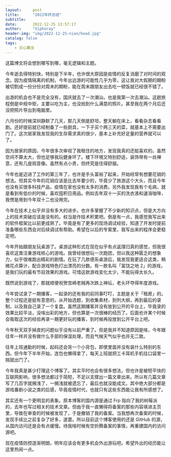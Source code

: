 ```yaml
---
layout:     post
title:      "2022年终总结"
subtitle:   
date:       2022-12-25 13:57:17
author:     "Xiphoray"
header-img: "img/2022-12-25-nian/head.jpg"
catalog: false
tags:     
    - 文心雕龙
---
```



这篇博文将会想到哪写到哪，毫无逻辑和主题。

今年逝去得特别快，特别是下半年，也许很大原因是疫情的反复消磨了对时间的观念。因为疫情隔离的机制，今年出远游的可能性几乎为零，这让我对大假期的期盼被切割成一份分份对周末的期盼，能在周末跟朋友出去吃一顿饭就已经很不错了。

出游的机会也不是完全没有，国庆就去了一次潮汕，也是我第一次去潮汕。这趟旅程倒是中规中矩，主要以吃为主，也没拍到什么满意的照片。甚至我在两个月后还没把照片导出到电脑里。

六月份的时候深圳静默了几天，那几天倒是舒坦，整天躺在床上，看看杂志看看剧。还好提前就已经制备了一些厨具，一下子买个两三天的菜，就基本上不需要出门了。这次居家我发现我的生存需求真的很少，基本上补充好足量的营养就可以了。

因为居家的原因，今年很多次审视了我租住的地方，发现我真的还挺喜欢的。虽然空间不算太大，但也足够我玩健身环了。楼下环境又特别舒适，装饰带有一丝禅意，还有几座观音像。虽然有点小贵，但终究是住得舒服。

今年也是迈进了工作的第三年了，也许是手头富裕了起来，开始经常有想要花销的想法。但其实今年的花销应该是比去年要少的，毕竟少了旅游这个大头，而且今年也没有买很多科技产品，疫情在家也没有太多的消费。另外我发现我有个毛病，就是看到有低价的时候，喜欢囤积日用品。例如去年双十一买的洗衣液和速溶咖啡，我愣是用到今年双十二也没用完。

今年在技术上似乎并没有多大的进步。也许多掌握了不少新的知识点，但是大方向上的技术突破应该是没有的。权当是作技术积累吧。倒是有一点，我感觉我写出来的软件框架比以前更成熟了。毕竟是有了更多的现场调试经验，知道了开发时提前准备哪些东西会对后续调试有帮助。希望在以后的专案里，我写出来的程序会更稳定吧。

今年开始跟朋友玩桌游了。桌游这种形式在现在似乎有点返璞归真的感觉，但我很喜欢这类注重游戏核心的游戏。我曾经很想玩一次跑团，但以我这种匮乏的想象力，似乎很难跑出精彩的剧情。在玩了几款德系桌游后，我发现我更适合这类，稍微花点算计，配合游戏特色打出漂亮的分数。有一款名叫「富饶之地 2」的游戏，是我们玩的最有节目效果的游戏。可惜这款游戏变化太少，不能玩得太长久。

既然说到游戏了，那就顺便祝贺宫崎老贼再次跌上神坛，老头环夺得年度游戏。

今年尝试录了一期播客，一起录的还有我的前同事叮叮，主题是关于「租房」的。整个过程还是挺有意思的，从开始选题，到收集素材，到列大纲，再到最后的录制，以及我自己录了一个复盘。虽然这期播客并没有放到公开的平台上，毕竟录的效果比较平淡，没啥出彩的地方，但也算是一次很棒的经历了。后面也许某个时候会吸取这次的经验再录一期更好玩的播客，到时候再投放到公开平台上吧。

今年秋天双手掉皮的问题似乎没有以前严重了。但是我并不知道原因是啥，今年跟往年一样并没有做什么手部的保湿处理，而且气候天气似乎也并无二致。

往年上班通勤的时候，起码还会背一个小背包，即使里面并没有装什么特别的东西。但今年下半年开始，连包也懒得拿了，每天上班就把工卡耳机手机往口袋里一揣就出门了。

今年我真是甚少打理这个博客了。其实平时也会有很多想法，但也许是被短平快的互联网影响，很多想法都过于简短，不足以支撑出一篇文章出来。所以有几篇文章写了几百字就搁浅了，一搁浅就被遗忘了，最后也就没能成文。其中绝大部分都是游戏番剧小说之类的后感，毕竟疫情时代，也就只有这些东西能让我有所感想了。

其实还有一个更明显的表象。原本博客的国内源是通过 Frp 指向了我的树莓派的，去年也写过相关的技术文章。但由于我一直懒得将备案的那些内容填进主页里，导致在审查的时候被发现了，于是撤销了我的备案。当我想再次备案的时候，发现手续比之前复杂了好多，遂罢。所以目前这个博客使用的还是 GitHub 的源，从国内访问还是会有点缓慢。待我啥时候有空折腾备案的事情，再重建国内的访问源吧。

现在疫情防控逐渐明朗，明年应该会有更多机会外出游玩吧。希望外出的经历能让这里热闹一点。